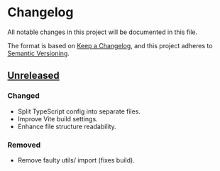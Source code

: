 # Changelog

All notable changes in this project will be documented in this file.

The format is based on [Keep a Changelog](https://keepachangelog.com/ru/1.0.0/),
and this project adheres to [Semantic Versioning](https://semver.org/spec/v2.0.0.html).

## [Unreleased][unreleased]

<!-- ### Added

-  -->

### Changed

- Split TypeScript config into separate files.
- Improve Vite build settings.
- Enhance file structure readability.

### Removed

- Remove faulty utils/ import (fixes build).

[unreleased]: https://github.com/diominvd/chromaflow/compare/main...develop
